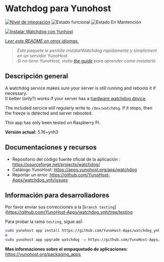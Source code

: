 <!--
Este archivo README esta generado automaticamente<https://github.com/YunoHost/apps/tree/master/tools/readme_generator>
No se debe editar a mano.
-->

# Watchdog para Yunohost

[![Nivel de integración](https://dash.yunohost.org/integration/watchdog.svg)](https://ci-apps.yunohost.org/ci/apps/watchdog/) ![Estado funcional](https://ci-apps.yunohost.org/ci/badges/watchdog.status.svg) ![Estado En Mantención](https://ci-apps.yunohost.org/ci/badges/watchdog.maintain.svg)

[![Instalar Watchdog con Yunhost](https://install-app.yunohost.org/install-with-yunohost.svg)](https://install-app.yunohost.org/?app=watchdog)

*[Leer este README en otros idiomas.](./ALL_README.md)*

> *Este paquete le permite instalarWatchdog rapidamente y simplement en un servidor YunoHost.*  
> *Si no tiene YunoHost, visita [the guide](https://yunohost.org/install) para aprender como instalarla.*

## Descripción general

A watchdog service makes sure your server is still running and reboots it if necessary.  
It better (only?) works if your server has a [hardware watchdog device](https://en.wikipedia.org/wiki/Watchdog_timer).

The included sercice will regularly write to `/dev/watchdog`. If it stops, then the freeze is detected and server rebooted.

This app has only been tested on Raspberry Pi.


**Versión actual:** 5.16~ynh3
## Documentaciones y recursos

- Repositorio del código fuente oficial de la aplicación : <https://sourceforge.net/projects/watchdog/>
- Catálogo YunoHost: <https://apps.yunohost.org/app/watchdog>
- Reportar un error: <https://github.com/YunoHost-Apps/watchdog_ynh/issues>

## Información para desarrolladores

Por favor enviar sus correcciones a la [`branch testing`](https://github.com/YunoHost-Apps/watchdog_ynh/tree/testing

Para probar la rama `testing`, sigue asÍ:

```bash
sudo yunohost app install https://github.com/YunoHost-Apps/watchdog_ynh/tree/testing --debug
o
sudo yunohost app upgrade watchdog -u https://github.com/YunoHost-Apps/watchdog_ynh/tree/testing --debug
```

**Mas informaciones sobre el empaquetado de aplicaciones:** <https://yunohost.org/packaging_apps>
